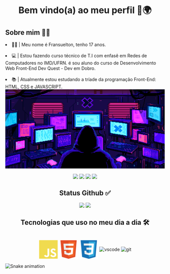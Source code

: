 <h1 align="center">Bem vindo(a) ao meu perfil 👋🌍</h1>

<h2>Sobre mim 🧑‍💻</h2>

  <li>🙋‍♂️ | Meu nome é Fransuelton, tenho 17 anos.
<br>
<br>
  <li>💻 | Estou fazendo curso técnico de T.I com enfasê em Redes de Computadores no IMD/UFRN. é sou aluno do curso de Desenvolvimento Web Front-End Dev Quest - Dev em Dobro.
<br>
<br>
  <li>📚 | Atualmente estou estudando a tríade da programação Front-End: HTML, CSS e JAVASCRIPT.

<br>

<div align="center">
<img src="./src/pixel-jeff-matrix-s.gif" width=800 height=250>

  <a href="https://instagram.com/elton_batista19" target="_blank"><img src="https://img.shields.io/badge/-Instagram-%23E4405F?style=for-the-badge&logo=instagram&logoColor=white" target="_blank"></a>
  <a href = "mailto:elton6103@gmail.com">
  <img src="https://img.shields.io/badge/Gmail-D14836?style=for-the-badge&logo=gmail&logoColor=white" target="_blank" ></a>
  <a href="https://www.linkedin.com/in/fransuelton/" target="_blank"><img src="https://img.shields.io/badge/LinkedIn-0077B5?style=for-the-badge&logo=linkedin&logoColor=white" target="_blank"></a>
  <a href="https://steamcommunity.com/id/Fransuelton/"><img src="https://img.shields.io/badge/Steam-000000?style=for-the-badge&logo=steam&logoColor=white"></a>

<h2>Status Github ✅</h2>
      <img height="170em" src="https://github-readme-stats.vercel.app/api?username=fransuelton&show_icons=true&theme=dark&include_all_commits=true&count_private=true"/>
      <img height="170em" src="https://github-readme-stats.vercel.app/api/top-langs/?username=fransuelton&layout=compact&langs_count=7&theme=dark"/>

<br>

<h2>Tecnologias que uso no meu dia a dia 🛠️</h2>
  
  <br>
  <img align="center" alt="Js" width=60 src="https://raw.githubusercontent.com/devicons/devicon/master/icons/javascript/javascript-plain.svg">
  <img align="center" alt="HTML" width="60" src="https://raw.githubusercontent.com/devicons/devicon/master/icons/html5/html5-original.svg">
  <img align="center" alt="CSS"  width="60" src="https://raw.githubusercontent.com/devicons/devicon/master/icons/css3/css3-original.svg">
  <img align="center" alt="vscode" width="60" src="https://cdn.jsdelivr.net/gh/devicons/devicon/icons/vscode/vscode-original.svg" />
  <img align="center" alt="git" width=60 src="https://cdn.jsdelivr.net/gh/devicons/devicon/icons/git/git-original.svg" />

<br>
</div>

![Snake animation](https://github.com/fransuelton/fransuelton/blob/output/github-contribution-grid-snake.svg)
